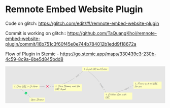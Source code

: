 # Remnote Embed Website Plugin

Code on glitch: https://glitch.com/edit/#!/remnote-embed-website-plugin

Commit is working on glitch:: https://github.com/TaQuangKhoi/remnote-embed-website-plugin/commit/16b751c3f60f45e0e744b784012b1edd9f18672a

Flow of Plugin in Stemic - https://go.stemic.app/maps/330439c3-230b-4c59-8c9a-6be5d845bdd8

![test](./Screenshot%202021-12-15%20200728.png)
